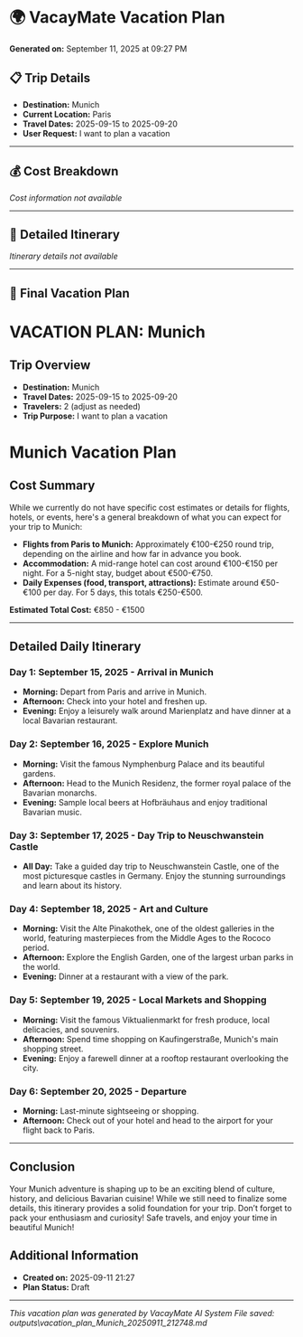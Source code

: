 # 🌍 VacayMate Vacation Plan

**Generated on:** September 11, 2025 at 09:27 PM

## 📋 Trip Details
- **Destination:** Munich
- **Current Location:** Paris
- **Travel Dates:** 2025-09-15 to 2025-09-20
- **User Request:** I want to plan a vacation

---

## 💰 Cost Breakdown
*Cost information not available*

---

## 📅 Detailed Itinerary

*Itinerary details not available*

---

## 🎯 Final Vacation Plan

# VACATION PLAN: Munich
            
## Trip Overview
- **Destination:** Munich
- **Travel Dates:** 2025-09-15 to 2025-09-20
- **Travelers:** 2 (adjust as needed)
- **Trip Purpose:** I want to plan a vacation

# Munich Vacation Plan

## Cost Summary

While we currently do not have specific cost estimates or details for flights, hotels, or events, here's a general breakdown of what you can expect for your trip to Munich:

- **Flights from Paris to Munich:** Approximately €100-€250 round trip, depending on the airline and how far in advance you book.
- **Accommodation:** A mid-range hotel can cost around €100-€150 per night. For a 5-night stay, budget about €500-€750.
- **Daily Expenses (food, transport, attractions):** Estimate around €50-€100 per day. For 5 days, this totals €250-€500.

**Estimated Total Cost:** €850 - €1500

---

## Detailed Daily Itinerary

### Day 1: September 15, 2025 - Arrival in Munich
- **Morning:** Depart from Paris and arrive in Munich.
- **Afternoon:** Check into your hotel and freshen up.
- **Evening:** Enjoy a leisurely walk around Marienplatz and have dinner at a local Bavarian restaurant.

### Day 2: September 16, 2025 - Explore Munich
- **Morning:** Visit the famous Nymphenburg Palace and its beautiful gardens.
- **Afternoon:** Head to the Munich Residenz, the former royal palace of the Bavarian monarchs.
- **Evening:** Sample local beers at Hofbräuhaus and enjoy traditional Bavarian music.

### Day 3: September 17, 2025 - Day Trip to Neuschwanstein Castle
- **All Day:** Take a guided day trip to Neuschwanstein Castle, one of the most picturesque castles in Germany. Enjoy the stunning surroundings and learn about its history.

### Day 4: September 18, 2025 - Art and Culture
- **Morning:** Visit the Alte Pinakothek, one of the oldest galleries in the world, featuring masterpieces from the Middle Ages to the Rococo period.
- **Afternoon:** Explore the English Garden, one of the largest urban parks in the world.
- **Evening:** Dinner at a restaurant with a view of the park.

### Day 5: September 19, 2025 - Local Markets and Shopping
- **Morning:** Visit the famous Viktualienmarkt for fresh produce, local delicacies, and souvenirs.
- **Afternoon:** Spend time shopping on Kaufingerstraße, Munich's main shopping street.
- **Evening:** Enjoy a farewell dinner at a rooftop restaurant overlooking the city.

### Day 6: September 20, 2025 - Departure
- **Morning:** Last-minute sightseeing or shopping.
- **Afternoon:** Check out of your hotel and head to the airport for your flight back to Paris.

---

## Conclusion

Your Munich adventure is shaping up to be an exciting blend of culture, history, and delicious Bavarian cuisine! While we still need to finalize some details, this itinerary provides a solid foundation for your trip. Don’t forget to pack your enthusiasm and curiosity! Safe travels, and enjoy your time in beautiful Munich!

## Additional Information
- **Created on:** 2025-09-11 21:27
- **Plan Status:** Draft


---

*This vacation plan was generated by VacayMate AI System*
*File saved: outputs\vacation_plan_Munich_20250911_212748.md*
